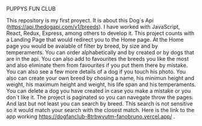 PUPPYS FUN CLUB

This repository is my first proyect. It is about this Dog´s Api (https://api.thedogapi.com/v1/breeds).
I have worked with JavaScript, React, Redux, Express, among others to develop it.
This project counts with a Landing Page that would redirect you to the Home page. At the Home page you would be avaiable of filter by breed, by size and by temperaments.
You can order alphabetically and by created or by dogs that are in the api. You can also add to favourites the breeds you like the most and also eliminate them from 
favourites if you put them there by mistake. 
You can also see a few more details of a dog if you touch his photo. 
You also can create your own breed by chosing a name, his minimun height and weight, his maximum height and weight, his life span and his temperaments.
You can delete a dog you have created in case you make a mistake or you don´t like it.
The project is paginated so you can navegate throw the pages. And last but not least you can search by breed. This search is not sensitive so it would match your search
with the closest match.
Here is the link to the app working https://dogfanclub-8trbwvutm-fanobruno.vercel.app/ .

